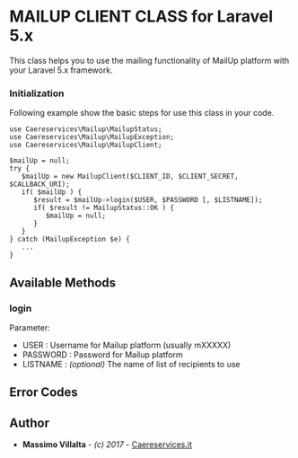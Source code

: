 # MAILUP CLIENT CLASS for Laravel 5.x

This class helps you to use the mailing functionality of MailUp platform with your Laravel 5.x framework.

### Initialization

Following example show the basic steps for use this class in your code.

```
use Caereservices\Mailup\MailupStatus;
use Caereservices\Mailup\MailupException;
use Caereservices\Mailup\MailupClient;

$mailUp = null;
try {
   $mailUp = new MailupClient($CLIENT_ID, $CLIENT_SECRET, $CALLBACK_URI);
   if( $mailUp ) {
      $result = $mailUp->login($USER, $PASSWORD [, $LISTNAME]);
      if( $result != MailupStatus::OK ) {
         $mailUp = null;
      }
   }
} catch (MailupException $e) {
   ...
}
```
## Available Methods

### login
Parameter:
* USER : Username for Mailup platform (usually mXXXXX)
* PASSWORD : Password for Mailup platform
* LISTNAME : *(optional)* The name of list of recipients to use

## Error Codes

## Author
* **Massimo Villalta** - *(c) 2017* - [Caereservices.it](http://www.caereservice.it)
